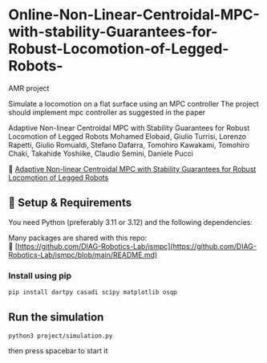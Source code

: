 # Online-Non-Linear-Centroidal-MPC-with-stability-Guarantees-for-Robust-Locomotion-of-Legged-Robots-
AMR project

Simulate a locomotion on a flat surface using an MPC controller 
The project should implement mpc controller as suggested in the paper

Adaptive Non-linear Centroidal MPC with Stability Guarantees for Robust Locomotion of Legged Robots
Mohamed Elobaid, Giulio Turrisi, Lorenzo Rapetti, Giulio Romualdi, Stefano Dafarra, Tomohiro Kawakami, Tomohiro Chaki, Takahide Yoshiike, Claudio Semini, Daniele Pucci

🔗 [Adaptive Non-linear Centroidal MPC with Stability Guarantees for Robust Locomotion of Legged Robots](https://arxiv.org/abs/2409.01144)


## 🔧 Setup & Requirements

You need Python (preferably 3.11 or 3.12) and the following dependencies:

Many packages are shared with this repo:  
🔗 [https://github.com/DIAG-Robotics-Lab/ismpc](https://github.com/DIAG-Robotics-Lab/ismpc/blob/main/README.md)


### Install using pip

```bash
pip install dartpy casadi scipy matplotlib osqp

```

## Run the simulation
```
python3 project/simulation.py
```
then press spacebar to start it
